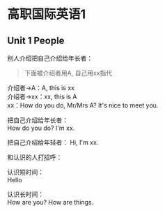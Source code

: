 # 高职国际英语1

## Unit 1 People

别人介绍把自己介绍给年长者：  
> 下面被介绍者用A, 自己用xx指代  

介绍者->A：A, this is xx  
介绍者->xx：xx, this is A  
xx：How do you do, Mr/Mrs A? It's nice to meet you.  

把自己介绍给年长者：  
How do you do? I'm xx.

把自己介绍给年轻者：
Hi, I'm xx.

和认识的人打招呼：  

认识短时间：  
Hello

认识长时间：  
How are you?
How are things.
